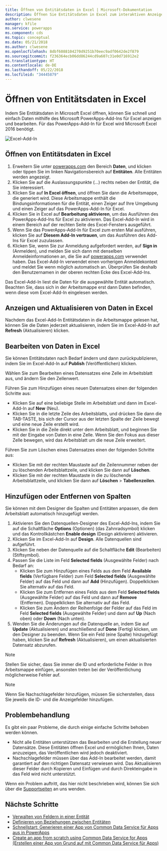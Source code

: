 ```yaml
---
title: Öffnen von Entitätsdaten in Excel | Microsoft-Dokumentation
description: Öffnen Sie Entitätsdaten in Excel zum interaktiven Anzeigen und Bearbeiten.
author: clwesene
manager: kfile
ms.service: powerapps
ms.component: cds
ms.topic: conceptual
ms.date: 05/21/2018
ms.author: clwesene
ms.openlocfilehash: 8dbf6088104270d9251b70eec9adf0642de2f879
ms.sourcegitcommit: f236364ecb06dd86244cd9a607c31e0d716912e2
ms.translationtype: HT
ms.contentlocale: de-DE
ms.lasthandoff: 05/22/2018
ms.locfileid: "34445879"
---
```

# <a name="open-entity-data-in-excel"></a>Öffnen von Entitätsdaten in Excel
Indem Sie Entitätsdaten in Microsoft Excel öffnen, können Sie schnell und einfach Daten mithilfe des Microsoft PowerApps-Add-Ins für Excel anzeigen und bearbeiten. Für das PowerApps-Add-In für Excel wird Microsoft Excel 2016 benötigt.

![Excel-Add-In](./media/data-platform-cds-excel-addin/ExcelAddin.png "PowerApps-Add-In für Excel")

## <a name="open-entity-data-in-excel"></a>Öffnen von Entitätsdaten in Excel
1. Erweitern Sie unter [powerapps.com](https://web.powerapps.com) den Bereich **Daten**, und klicken oder tippen Sie im linken Navigationsbereich auf **Entitäten**. Alle Entitäten werden angezeigt.
2. Klicken Sie auf die Auslassungspunkte (...) rechts neben der Entität, die Sie interessiert.
3. Klicken Sie auf **In Excel öffnen**, und öffnen Sie dann die Arbeitsmappe, die generiert wird. Diese Arbeitsmappe enthält die Bindungsinformationen für die Entität, einen Zeiger auf Ihre Umgebung und einen Zeiger auf das PowerApps-Add-In für Excel.  
4. Klicken Sie in Excel auf **Bearbeitung aktivieren**, um das Ausführen des PowerApps-Add-Ins für Excel zu aktivieren. Das Excel-Add-In wird in einem Bereich auf der rechten Seite des Excel-Fensters ausgeführt.
5. Wenn Sie das PowerApps-Add-In für Excel zum ersten Mal ausführen, klicken Sie auf **Diesem Add-In vertrauen**, um das Ausführen des Add-Ins für Excel zuzulassen.
6. Klicken Sie, wenn Sie zur Anmeldung aufgefordert werden, auf **Sign in** (Anmelden), und melden Sie sich dann mit denselben Anmeldeinformationen an, die Sie auf [powerapps.com](https://web.powerapps.com) verwendet haben. Das Excel-Add-In verwendet einen vorherigen Anmeldekontext und meldet Sie wenn möglich automatisch an. Überprüfen Sie deshalb den Benutzernamen in der oberen rechten Ecke des Excel-Add-Ins.

Das Excel-Add-In liest die Daten für die ausgewählte Entität automatisch. Beachten Sie, dass sich in der Arbeitsmappe erst dann Daten befinden, wenn diese vom Excel-Add-In eingelesen werden.

## <a name="view-and-refresh-data-in-excel"></a>Anzeigen und Aktualisieren von Daten in Excel
Nachdem das Excel-Add-In Entitätsdaten in die Arbeitsmappe gelesen hat, können Sie die Daten jederzeit aktualisieren, indem Sie im Excel-Add-In auf **Refresh** (Aktualisieren) klicken.

## <a name="edit-data-in-excel"></a>Bearbeiten von Daten in Excel
Sie können Entitätsdaten nach Bedarf ändern und dann zurückpublizieren, indem Sie im Excel-Add-In auf **Publish** (Veröffentlichen) klicken.

Wählen Sie zum Bearbeiten eines Datensatzes eine Zelle im Arbeitsblatt aus, und ändern Sie den Zellenwert.

Führen Sie zum Hinzufügen eines neuen Datensatzes einen der folgenden Schritte aus:

* Klicken Sie auf eine beliebige Stelle im Arbeitsblatt und dann im Excel-Add-In auf **New** (Neu).
* Klicken Sie in die letzte Zeile des Arbeitsblatts, und drücken Sie dann die TAB-TASTE, bis sich der Cursor aus der letzten Spalte der Zeile bewegt und eine neue Zeile erstellt wird.
* Klicken Sie in die Zeile direkt unter dem Arbeitsblatt, und beginnen Sie mit der Eingabe von Daten in eine Zelle. Wenn Sie den Fokus aus dieser Zelle bewegen, wird das Arbeitsblatt um die neue Zeile erweitert.

Führen Sie zum Löschen eines Datensatzes einen der folgenden Schritte aus:

* Klicken Sie mit der rechten Maustaste auf die Zeilennummer neben der zu löschenden Arbeitsblattzeile, und klicken Sie dann auf **Löschen**.
* Klicken Sie mit der rechten Maustaste in die zu löschende Arbeitsblattzeile, und klicken Sie dann auf **Löschen** > **Tabellenzeilen**.

## <a name="add-or-remove-columns"></a>Hinzufügen oder Entfernen von Spalten
Sie können mit dem Designer die Spalten und Entitäten anpassen, die dem Arbeitsblatt automatisch hinzugefügt werden.

1. Aktivieren Sie den Datenquellen-Designer des Excel-Add-Ins, indem Sie auf die Schaltfläche **Options** (Optionen) (das Zahnradsymbol) klicken und das Kontrollkästchen **Enable design** (Design aktivieren) aktivieren.
2. Klicken Sie im Excel-Add-In auf **Design**. Alle Datenquellen sind aufgeführt.
3. Klicken Sie neben der Datenquelle auf die Schaltfläche **Edit** (Bearbeiten) (Stiftsymbol).
4. Passen Sie die Liste im Feld **Selected fields** (Ausgewählte Felder) nach Bedarf an:
   * Klicken Sie zum Hinzufügen eines Felds aus dem Feld **Available fields** (Verfügbare Felder) zum Feld **Selected fields** (Ausgewählte Felder) auf das Feld und dann auf **Add** (Hinzufügen). Doppelklicken Sie alternativ auf das Feld.
   * Klicken Sie zum Entfernen eines Felds aus dem Feld **Selected fields** (Ausgewählte Felder) auf das Feld und dann auf **Remove** (Entfernen). Doppelklicken Sie alternativ auf das Feld.
   * Klicken Sie zum Ändern der Reihenfolge der Felder auf das Feld im Feld **Selected fields** (Ausgewählte Felder) und dann auf **Up** (Nach oben) oder **Down** (Nach unten).
5. Wenden Sie die Änderungen auf die Datenquelle an, indem Sie auf **Update** (Aktualisieren) und anschließend auf **Done** (Fertig) klicken, um den Designer zu beenden. Wenn Sie ein Feld (eine Spalte) hinzugefügt haben, klicken Sie auf **Refresh** (Aktualisieren), um einen aktualisierten Datensatz abzurufen.

> [!NOTE]
> Stellen Sie sicher, dass Sie immer die ID und erforderliche Felder in Ihre Arbeitsmappe einfügen, ansonsten treten bei der Veröffentlichung möglicherweise Fehler auf.

> [!NOTE]
> Wenn Sie Nachschlagefelder hinzufügen, müssen Sie sicherstellen, dass Sie jeweils die ID- und die Anzeigefelder hinzufügen.

## <a name="troubleshooting"></a>Problembehandlung
Es gibt ein paar Probleme, die durch einige einfache Schritte behoben werden können.

* Nicht alle Entitäten unterstützen das Bearbeiten und die Erstellung neuer Datensätze. Diese Entitäten öffnen Excel und ermöglichen Ihnen, Daten anzuzeigen, das Veröffentlichen wird jedoch deaktiviert.
* Nachschlagefelder müssen über das Add-In bearbeitet werden, damit garantiert auf den richtigen Datensatz verwiesen wird. Das Aktualisieren dieser Felder durch Kopieren und Einfügen und durch Direkteingabe in das Feld wird nicht unterstützt.


Wenn ein Problem auftritt, das hier nicht beschrieben wird, können Sie sich über die [Supportseiten](https://powerapps.microsoft.com/support/) an uns wenden.

## <a name="next-steps"></a>Nächste Schritte
* [Verwalten von Feldern in einer Entität](data-platform-manage-fields.md)
* [Definieren von Beziehungen zwischen Entitäten](data-platform-entity-lookup.md)
* [Schnellstart: Generieren einer App von Common Data Service für Apps aus in PowerApps](../canvas-apps/data-platform-create-app.md)
* [Create an app from scratch using Common Data Service for Apps (Erstellen einer App von Grund auf mit Common Data Service für Apps)](../canvas-apps/data-platform-create-app-scratch.md)

